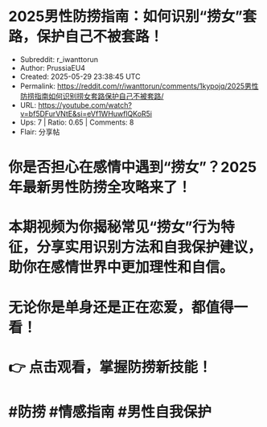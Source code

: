 # 2025男性防捞指南：如何识别“捞女”套路，保护自己不被套路！

- Subreddit: r_iwanttorun
- Author: PrussiaEU4
- Created: 2025-05-29 23:38:45 UTC
- Permalink: https://reddit.com/r/iwanttorun/comments/1kypojq/2025男性防捞指南如何识别捞女套路保护自己不被套路/
- URL: https://youtube.com/watch?v=bf5DFurVNtE&si=eVf1WHuwflQKoR5i
- Ups: 7 | Ratio: 0.65 | Comments: 8
- Flair: 分享帖


# 你是否担心在感情中遇到“捞女”？2025年最新男性防捞全攻略来了！

# 本期视频为你揭秘常见“捞女”行为特征，分享实用识别方法和自我保护建议，助你在感情世界中更加理性和自信。

# 无论你是单身还是正在恋爱，都值得一看！

# 👉 点击观看，掌握防捞新技能！

# \#防捞 \#情感指南 \#男性自我保护

